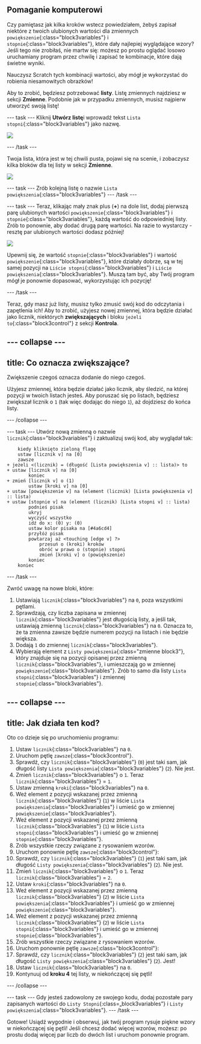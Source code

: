 ## Pomaganie komputerowi

Czy pamiętasz jak kilka kroków wstecz powiedziałem, żebyś zapisał niektóre z twoich ulubionych wartości dla zmiennych `powiększenie`{:class="block3variables"} i `stopnie`{:class="block3variables"}, które dały najlepiej wyglądające wzory? Jeśli tego nie zrobiłaś, nie martw się: możesz po prostu oglądać losowo uruchamiany program przez chwilę i zapisać te kombinacje, które dają świetne wyniki.

Nauczysz Scratch tych kombinacji wartości, aby mógł je wykorzystać do robienia niesamowitych obrazków!

Aby to zrobić, będziesz potrzebować **listy**. Listę zmiennych najdziesz w sekcji **Zmienne**. Podobnie jak w przypadku zmiennych, musisz najpierw utworzyć swoją listę!

\--- task \--- Kliknij **Utwórz listę**i wprowadź tekst `Lista stopni`{:class="block3variables"} jako nazwę.

![](images/makeAList.png)

\--- /task \---

Twoja lista, która jest w tej chwili pusta, pojawi się na scenie, i zobaczysz kilka bloków dla tej listy w sekcji **Zmienne**.

![](images/listBlocks.png)

\--- task \--- Zrób kolejną listę o nazwie `Lista powiększenia`{:class="block3variables"} \--- /task \---

\--- task \--- Teraz, klikając mały znak plus (**+**) na dole list, dodaj pierwszą parę ulubionych wartości `powiększenie`{:class="block3variables"} i `stopnie`{:class="block3variables"}, każdą wartość do odpowiedniej listy. Zrób to ponownie, aby dodać drugą parę wartości. Na razie to wystarczy - resztę par ulubionych wartości dodasz później!

![](images/helping2.png)

Upewnij się, że wartość `stopnie`{:class="block3variables"} i wartość `powiększenie`{:class="block3variables"}, które działały dobrze, są w tej samej pozycji na `Liście stopni`{:class="block3variables"} i `Liście powiększenia`{:class="block3variables"}. Muszą tam być, aby Twój program mógł je ponownie dopasować, wykorzystując ich pozycję!

\--- /task \---

Teraz, gdy masz już listy, musisz tylko zmusić swój kod do odczytania i zapętlenia ich! Aby to zrobić, użyjesz nowej zmiennej, która będzie działać jako licznik, niektórych **zwiększających** i bloku `jeżeli to`{:class="block3control"} z sekcji **Kontrola**.

## \--- collapse \---

## title: Co oznacza zwiększające?

Zwiększenie czegoś oznacza dodanie do niego czegoś.

Użyjesz zmiennej, która będzie działać jako licznik, aby śledzić, na której pozycji w twoich listach jesteś. Aby poruszać się po listach, będziesz zwiększał licznik o `1` (tak więc dodając do niego `1`), aż dojdziesz do końca listy.

\--- /collapse \---

\--- task \--- Utwórz nową zmienną o nazwie `licznik`{:class="block3variables"} i zaktualizuj swój kod, aby wyglądał tak:

```blocks3
    kiedy kliknięto zieloną flagę
    ustaw [licznik v] na [0]
    zawsze 
+ jeżeli <(licznik) = (długość [Lista powiększenia v] :: lista)> to 
+ ustaw [licznik v] na [0]
        koniec
+ zmień [licznik v] o (1)
        ustaw [kroki v] na [0]
+ ustaw [powiększenie v] na (element (licznik) [Lista powiększenia v] :: lista)
+ ustaw [stopnie v] na (element (licznik) [Lista stopni v] :: lista)
        podnieś pisak
        ukryj
        wyczyść wszystko
        idź do x: (0) y: (0)
        ustaw kolor pisaka na [#4a6cd4]
        przyłóż pisak
        powtarzaj aż <touching [edge v] ?> 
            przesuń o (kroki) kroków
            obróć w prawo o (stopnie) stopni
            zmień [kroki v] o (powiększenie)
        koniec
    koniec
```

\--- /task \---

Zwróć uwagę na nowe bloki, które:

1. Ustawiają `licznik`{:class="block3variables"} na `0`, poza wszystkimi pętlami.
2. Sprawdzają, czy liczba zapisana w zmiennej `licznik`{:class="block3variables"} jest długością listy, a jeśli tak, ustawiają zmienną `licznik`{:class="block3variables"} na `0`. Oznacza to, że ta zmienna zawsze będzie numerem pozycji na listach i nie będzie większa.
3. Dodają `1` do zmiennej `licznik`{:class="block3variables"}.
4. Wybierają element z `Listy powiększenia`{:class="zmienne block3"}, który znajduje się na pozycji opisanej przez zmienną `licznik`{:class="block3variables"}, i umieszczają go w zmiennej `powiększenie`{:class="block3variables"}. Zrób to samo dla listy `Lista stopni`{:class="block3variables"} i zmiennej `stopnie`{:class="block3variables"}.

## \--- collapse \---

## title: Jak działa ten kod?

Oto co dzieje się po uruchomieniu programu:

1. Ustaw `licznik`{:class="block3variables"} na `0`.
2. Uruchom pętlę `zawsze`{:class="block3control"}.
3. Sprawdź, czy `licznik`{:class="block3variables"} (`0`) jest taki sam, jak długość listy `Lista powiększenia`{:class="block3variables"} (`2`). Nie jest.
4. Zmień `licznik`{:class="block3variables"} o `1`. Teraz `licznik`{:class="block3variables"} = `1`.
5. Ustaw zmienną `kroki`{:class="block3variables"} na `0`.
6. Weź element z pozycji wskazanej przez zmienną `licznik`{:class="block3variables"} (`1`) w liście `Lista powiększenia`{:class="block3variables"} i umieść go w zmiennej `powiększenie`{:class="block3variables"}.
7. Weź element z pozycji wskazanej przez zmienną `licznik`{:class="block3variables"} (`1`) w liście `Lista stopni`{:class="block3variables"} i umieść go w zmiennej `stopnie`{:class="block3variables"}.
8. Zrób wszystkie rzeczy związane z rysowaniem wzorów.
9. Uruchom ponownie pętlę `zawsze`{:class="block3control"}:
10. Sprawdź, czy `licznik`{:class="block3variables"} (`1`) jest taki sam, jak długość `Listy powiększenia`{:class="block3variables"} (`2`). Nie jest.
11. Zmień `licznik`{:class="block3variables"} o `1`. Teraz `licznik`{:class="block3variables"} = `2`.
12. Ustaw `kroki`{:class="block3variables"} na `0`.
13. Weź element z pozycji wskazanej przez zmienną `licznik`{:class="block3variables"} (`2`) w liście `Lista powiększenia`{:class="block3variables"} i umieść go w zmiennej `powiększenie`{:class="block3variables"}.
14. Weź element z pozycji wskazanej przez zmienną `licznik`{:class="block3variables"} (`2`) w liście `Lista stopni`{:class="block3variables"} i umieść go w zmiennej `stopnie`{:class="block3variables"}.
15. Zrób wszystkie rzeczy związane z rysowaniem wzorów.
16. Uruchom ponownie pętlę `zawsze`{:class="block3control"}:
17. Sprawdź, czy `licznik`{:class="block3variables"} (`2`) jest taki sam, jak długość `Listy powiększenia`{:class="block3variables"} (`2`). Jest!
18. Ustaw `licznik`{:class="block3variables"} na `0`.
19. Kontynuuj od **kroku 4** tej listy, w niekończącej się pętli!

\--- /collapse \---

\--- task \--- Gdy jesteś zadowolony ze swojego kodu, dodaj pozostałe pary zapisanych wartości do `Listy Stopni`{:class=„block3variables”} i `Listy powiększenia`{:class="block3variables"}. \--- /task \---

Gotowe! Usiądź wygodnie i obserwuj, jak twój program rysuje piękne wzory w niekończącej się pętli! Jeśli chcesz dodać więcej wzorów, możesz: po prostu dodaj więcej par liczb do dwóch list i uruchom ponownie program.